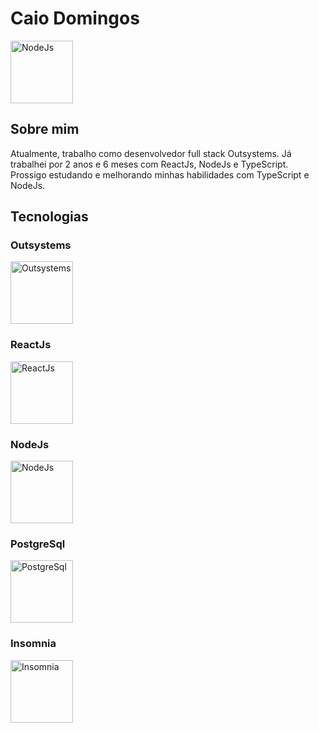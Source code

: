 # Caio Domingos

<img src="https://nodejs.org/static/images/logo.svg" alt="NodeJs" width="100">

## Sobre mim
Atualmente, trabalho como desenvolvedor full stack Outsystems. Já trabalhei por 2 anos e 6 meses com ReactJs, NodeJs e TypeScript. Prossigo estudando e melhorando minhas habilidades com TypeScript e NodeJs.

## Tecnologias

### Outsystems
<img src="https://upload.wikimedia.org/wikipedia/commons/4/48/OutSystems_Logo.png" alt="Outsystems" width="100">

### ReactJs
<img src="https://upload.wikimedia.org/wikipedia/commons/a/a7/React-icon.svg" alt="ReactJs" width="100">

### NodeJs
<img src="https://nodejs.org/static/images/logo.svg" alt="NodeJs" width="100">

### PostgreSql
<img src="https://upload.wikimedia.org/wikipedia/commons/2/29/Postgresql_elephant.svg" alt="PostgreSql" width="100">

### Insomnia
<img src="https://raw.githubusercontent.com/Kong/insomnia/develop/packages/insomnia-inso/app/static/icon.png" alt="Insomnia" width="100">
